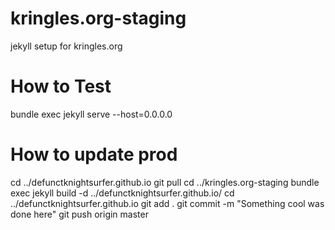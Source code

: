 # kringles.org-staging
jekyll setup for kringles.org

# How to Test
bundle exec jekyll serve --host=0.0.0.0

# How to update prod
cd ../defunctknightsurfer.github.io
git pull
cd ../kringles.org-staging
bundle exec jekyll build -d ../defunctknightsurfer.github.io/
cd ../defunctknightsurfer.github.io
git add .
git commit -m "Something cool was done here"
git push origin master
